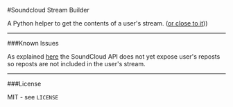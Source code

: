 #Soundcloud Stream Builder

A Python helper to get the contents of a user's stream. ([or close to it](#known-issues)))

---

###Known Issues

As explained [here](//stackoverflow.com/a/14925854) the SoundCloud API does not
yet expose user's reposts so reposts are not included in the user's stream.

---

###License

MIT - see `LICENSE`

